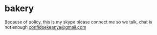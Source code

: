 # bakery

Because of policy, this is my skype please connect me so we talk, chat is not enough
confidoekeanya@gmail.com
